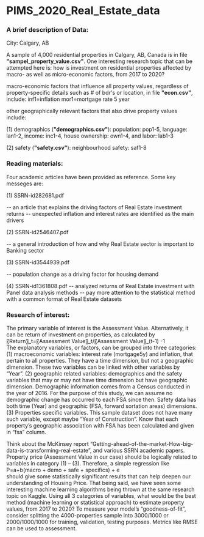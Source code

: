 # PIMS_2020_Real_Estate_data

<h3>A brief description of Data:</h3>

City: Calgary, AB

A sample of 4,000 residential properties in Calgary, AB, Canada is in file <b>"sampel_property_value.csv"</b>. One interesting research topic that can be attempted here is: how is investment on residential properties affected by macro- as well as micro-economic factors, from 2017 to 2020?


macro-economic factors that influence all property values, regardless of property-specific details such as # of bdr's or location, in file <b>"econ.csv"</b>, include:
	inf1=inflation
	mor1=mortgage rate 5 year


other geographically relevant factors that also drive property values include:

(1) demographics (<b>"demographics.csv"</b>): population: pop1-5, language: lan1-2, income: inc1-4, house ownership: own1-4, and labor: lab1-3

(2) safety (<b>"safety.csv"</b>): neighbourhood safety: saf1-8




<h3>Reading materials:</h3>

Four academic articles have been provided as reference. Some key messeges are:

(1) SSRN-id282681.pdf

-- an article that explains the driving factors of Real Estate investment returns
-- unexpected inflation and interest rates are identified as the main drivers


(2) SSRN-id2546407.pdf

-- a general introduction of how and why Real Estate sector is important to Banking sector

(3) SSRN-id3544939.pdf

-- population change as a driving factor for housing demand 


(4) SSRN-id1361808.pdf
-- analyzed returns of Real Estate investment with Panel data analysis methods
-- pay more attention to the statistical method with a common format of Real Estate datasets

<h3>Research of interest:</h3>
The primary variable of interest is the Assessment Value. Alternatively, it can be return of investment on properties, as calculated by <br>
〖Return〗_t=〖Assessment Value〗_t/〖Assessment Value〗_(t-1) -1 <br>
The explanatory variables, or factors, can be grouped into three categories: 
(1) macroeconomic variables: interest rate (mortgage5y) and inflation, that pertain to all properties. They have a time dimension, but not a geographic dimension. These two variables can be linked with other variables by “Year”.   
(2) geographic related variables: demographics and the safety variables that may or may not have time dimension but have geographic dimension. Demographic information comes from a Census conducted in the year of 2016. For the purpose of this study, we can assume no demographic change has occurred to each FSA since then. Safety data has both time (Year) and geographic (FSA, forward sortation areas) dimensions.
(3) Properties specific variables. This sample dataset does not have many such variable, except maybe “Year of Construction”. Know that each property’s geographic association with FSA has been calculated and given in “fsa” column. 

Think about the McKinsey report “Getting-ahead-of-the-market-How-big-data-is-transforming-real-estate”, and various SSRN academic papers. Property price (Assessment Value in our case) should be logically related to variables in category (1) – (3). Therefore, a simple regression like <br>
P=a+b(macro + demo + safe + specifics) + e <br>
should give some statistically significant results that can help deepen our understanding of Housing Price. That being said, we have seen some interesting machine learning algorithms being thrown at the same research topic on Kaggle. Using all 3 categories of variables, what would be the best method (machine learning or statistical approach) to estimate property values, from 2017 to 2020? To measure your model’s “goodness-of-fit”, consider splitting the 4000-properties sample into 3000/1000 or 2000/1000/1000 for training, validation, testing purposes. Metrics like RMSE can be used to assessment. 




